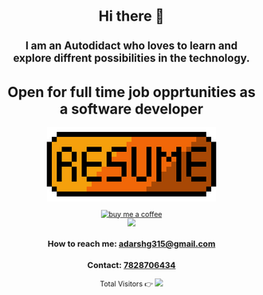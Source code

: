 <h1 align="center" style="border-bottom: none">Hi there 👋</h1>
<h2 align="center" >I am an Autodidact who loves to learn and explore diffrent possibilities in the technology.</h2>
<h1 align="center"> Open for full time job opprtunities as a software developer</h1>
<p align="center">
 <a href="https://docs.google.com/document/d/1zZoxmOKvPeth-WN3oKnlTWUYjYPtVTNQCO_RDXF0RMc/edit?usp=sharing">
   <img src="/1e4ed6ace0977ce.png" alt="Resume"/>
 </a>
</p>

<p align="center">
<a href="https://www.paypal.com/paypalme/adagoyal">
 <img src="https://www.tecmint.com/wp-content/uploads/2015/01/coffee.png" alt="buy me a coffee"/>
</a>
 <br />
 <img src="https://github-readme-stats.vercel.app/api?username=adarshg315&show_icons=true" />
 <h3 align="center"> How to reach me: <a href="mailto:adarshg315@gmail.com">adarshg315@gmail.com</a></h3>
 <h3 align="center"> Contact: <a href="tel:+9178287064354">7828706434</a></h3>
</p>

<p align="center">
 Total Visitors 👉 <img src="https://profile-counter.glitch.me/{Adarshg315}/count.svg" />
</p>


